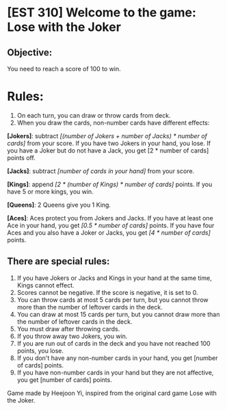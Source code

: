 # [EST 310] Welcome to the game: Lose with the Joker
## Objective:
You need to reach a score of 100 to win.

# Rules:
1. On each turn, you can draw or throw cards from deck.
2. When you draw the cards, non-number cards have different effects:
   
**[Jokers]**: subtract *[(number of Jokers + number of Jacks) * number of cards]* from your score.
              If you have two Jokers in your hand, you lose.
              If you have a Joker but do not have a Jack, you get [2 * number of cards] points off.
              
**[Jacks]**:  subtract *[number of cards in your hand]* from your score.
              
**[Kings]**:  append *[2 * (number of Kings) * number of cards]* points.
              If you have 5 or more kings, you win. 
              
**[Queens]**: 2 Queens give you 1 King.
              
**[Aces]**:   Aces protect you from Jokers and Jacks. If you have at least one Ace in your hand, you get *[0.5 * number of cards]* points.
              If you have four Aces and you also have a Joker or Jacks, you get *[4 * number of cards]* points.

## There are special rules:
1.  If you have Jokers or Jacks and Kings in your hand at the same time, Kings cannot effect.
2.  Scores cannot be negative. If the score is negative, it is set to 0.
3.  You can throw cards at most 5 cards per turn, but you cannot throw more than the number of leftover cards in the deck.
4.  You can draw at most 15 cards per turn, but you cannot draw more than the number of leftover cards in the deck.
5.  You must draw after throwing cards.
6.  If you throw away two Jokers, you win.
7.  If you are run out of cards in the deck and you have not reached 100 points, you lose.
8.  If you don't have any non-number cards in your hand, you get [number of cards] points.
9.  If you have non-number cards in your hand but they are not affective, you get [number of cards] points.

Game made by Heejoon Yi, inspired from the original card game Lose with the Joker.
